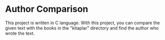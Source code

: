 # Author Comparison
This project is written in C language.
With this project, you can compare the given text with the books in the "kitaplar" directory and find the author who wrote the text.
